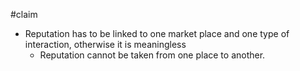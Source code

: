 #claim 
- Reputation has to be linked to one market place and one type of interaction, otherwise it is meaningless
	- Reputation cannot be taken from one place to another.